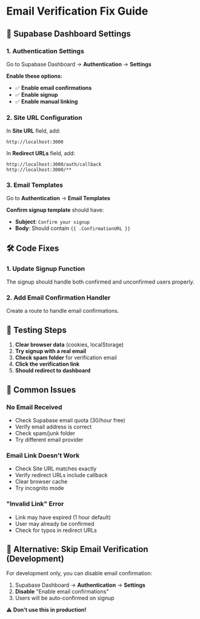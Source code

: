 # Email Verification Fix Guide

## 🔧 **Supabase Dashboard Settings**

### 1. **Authentication Settings**
Go to Supabase Dashboard → **Authentication** → **Settings**

**Enable these options:**
- ✅ **Enable email confirmations**
- ✅ **Enable signup** 
- ✅ **Enable manual linking**

### 2. **Site URL Configuration**
In **Site URL** field, add:
```
http://localhost:3000
```

In **Redirect URLs** field, add:
```
http://localhost:3000/auth/callback
http://localhost:3000/**
```

### 3. **Email Templates**
Go to **Authentication** → **Email Templates**

**Confirm signup template** should have:
- **Subject**: `Confirm your signup`
- **Body**: Should contain `{{ .ConfirmationURL }}`

## 🛠️ **Code Fixes**

### 1. **Update Signup Function**
The signup should handle both confirmed and unconfirmed users properly.

### 2. **Add Email Confirmation Handler**
Create a route to handle email confirmations.

## 🧪 **Testing Steps**

1. **Clear browser data** (cookies, localStorage)
2. **Try signup with a real email**
3. **Check spam folder** for verification email
4. **Click the verification link**
5. **Should redirect to dashboard**

## 🚨 **Common Issues**

### **No Email Received**
- Check Supabase email quota (30/hour free)
- Verify email address is correct
- Check spam/junk folder
- Try different email provider

### **Email Link Doesn't Work**
- Check Site URL matches exactly
- Verify redirect URLs include callback
- Clear browser cache
- Try incognito mode

### **"Invalid Link" Error**
- Link may have expired (1 hour default)
- User may already be confirmed
- Check for typos in redirect URLs

## 🔄 **Alternative: Skip Email Verification (Development)**

For development only, you can disable email confirmation:

1. Supabase Dashboard → **Authentication** → **Settings**
2. **Disable** "Enable email confirmations"
3. Users will be auto-confirmed on signup

⚠️ **Don't use this in production!** 
